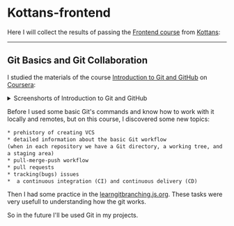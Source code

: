 # Kottans-frontend

Here I will collect the results of passing the [Frontend course](https://kottans.org/frontend/faq.html) from [Kottans](https://kottans.org/):


____

## Git Basics and Git Collaboration

I studied the materials of the course [Introduction to Git and GitHub](https://www.coursera.org/learn/introduction-git-github) on [Coursera](https://www.coursera.org/):


<details>
<summary>Screenshorts of Introduction to Git and GitHub</summary>
![1 week](/task_git_collaboration/coursera_git1.png)
![2 week](/task_git_collaboration/coursera_git2.png)
![2 week](/task_git_collaboration/coursera_git2.1.png)
![3 week](/task_git_collaboration/coursera_git3.png)
![4 week](/task_git_collaboration/coursera_git3.png)
</details>

Before I used some basic Git's commands and know how to work with it locally and remotes, but on this course, I discovered some new topics:

 	* prehistory of creating VCS 
 	* detailed information about the basic Git workflow 
 	(when in each repository we have a Git directory, a working tree, and a staging area) 	
	* pull-merge-push workflow
	* pull requests
	* tracking(bugs) issues
	*  a continuous integration (CI) and continuous delivery (CD)

Then I had some practice in the [learngitbranching.js.org](learngitbranching.js.org). These tasks were very usefull to understanding how the git works.

So in the future I'll be used Git in my projects.






